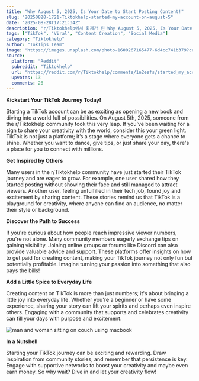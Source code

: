 ```yaml
---
title: "Why August 5, 2025, Is Your Date to Start Posting Content!"
slug: "20250828-1721-Tiktokhelp-started-my-account-on-august-5"
date: "2025-08-28T17:21:34Z"
description: "r/Tiktokhelp에서 화제가 된 Why August 5, 2025, Is Your Date to Start Posting Content!에 대한 깊이 있는 분석과 인사이트"
tags: ["TikTok", "Viral", "Content Creation", "Social Media"]
category: "Tiktokhelp"
author: "TokTips Team"
image: "https://images.unsplash.com/photo-1600267165477-6d4cc741b379?crop=entropy&cs=tinysrgb&fit=max&fm=jpg&ixid=M3w3OTU0NDF8MHwxfHNlYXJjaHw0M3x8Y29udGVudHxlbnwxfDB8fHwxNzU2NDAxNjgyfDA&ixlib=rb-4.1.0&q=80&w=1080"
source:
  platform: "Reddit"
  subreddit: "Tiktokhelp"
  url: "https://reddit.com/r/Tiktokhelp/comments/1n2esfs/started_my_account_on_august_5th_2025_this_is/"
  upvotes: 13
  comments: 26
---
```


**Kickstart Your TikTok Journey Today!**

Starting a TikTok account can be as exciting as opening a new book and diving into a world full of possibilities. On August 5th, 2025, someone from the r/Tiktokhelp community took this very leap. If you’ve been waiting for a sign to share your creativity with the world, consider this your green light. TikTok is not just a platform; it’s a stage where everyone gets a chance to shine. Whether you want to dance, give tips, or just share your day, there's a place for you to connect with millions.

**Get Inspired by Others**

Many users in the r/Tiktokhelp community have just started their TikTok journey and are eager to grow. For example, one user shared how they started posting without showing their face and still managed to attract viewers. Another user, feeling unfulfilled in their tech job, found joy and excitement by sharing content. These stories remind us that TikTok is a playground for creativity, where anyone can find an audience, no matter their style or background.

**Discover the Path to Success**

If you're curious about how people reach impressive viewer numbers, you're not alone. Many community members eagerly exchange tips on gaining visibility. Joining online groups or forums like Discord can also provide valuable advice and support. These platforms offer insights on how to get paid for creating content, making your TikTok journey not only fun but potentially profitable. Imagine turning your passion into something that also pays the bills!

**Add a Little Spice to Everyday Life**

Creating content on TikTok is more than just numbers; it's about bringing a little joy into everyday life. Whether you're a beginner or have some experience, sharing your story can lift your spirits and perhaps even inspire others. Engaging with a community that supports and celebrates creativity can fill your days with purpose and excitement.

![man and woman sitting on couch using macbook](https://images.unsplash.com/photo-1616587896595-51352538155b?crop=entropy&cs=tinysrgb&fit=max&fm=jpg&ixid=M3w3OTU0NDF8MHwxfHNlYXJjaHw5fHxidXNpbmVzcyUyMG1lZXRpbmd8ZW58MXwwfHx8MTc1NjQwMTY4M3ww&ixlib=rb-4.1.0&q=80&w=1080)

**In a Nutshell**

Starting your TikTok journey can be exciting and rewarding. Draw inspiration from community stories, and remember that persistence is key. Engage with supportive networks to boost your creativity and maybe even earn money. So why wait? Dive in and let your creativity flow!